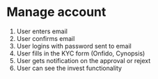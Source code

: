 # Manage account



1. User enters email
2. User confirms email
3. User logins with password sent to email
4. User fills in the KYC form \(Onfido, Cynopsis\)
5. User gets notification on the approval or rejext
6. User can see the invest functionality

